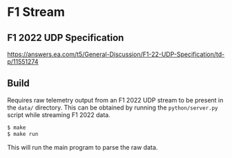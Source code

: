 # F1 Stream

## F1 2022 UDP Specification

https://answers.ea.com/t5/General-Discussion/F1-22-UDP-Specification/td-p/11551274

## Build

Requires raw telemetry output from an F1 2022 UDP stream to be present in the `data/` directory. This can be obtained by running the `python/server.py` script while streaming F1 2022 data.

```sh
$ make
$ make run
```

This will run the main program to parse the raw data.
